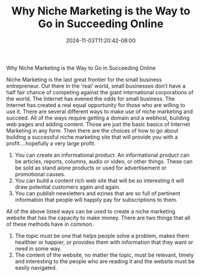 ﻿---
title: "Why Niche Marketing is the Way to Go in Succeeding Online"
date: 2024-11-03T11:20:42-08:00
description: "Niche Marketing Tips for Web Success"
featured_image: "/images/Niche Marketing.jpg"
tags: ["Niche Marketing"]
---

Why Niche Marketing is the Way to Go in Succeeding Online

Niche Marketing is the last great frontier for the small business entrepreneur. Out there in the ‘real’ world, small businesses don’t have a half fair chance of competing against the giant international corporations of the world. The Internet has evened the odds for small business. The Internet has created a real equal opportunity for those who are willing to use it. There are several different ways to make use of niche marketing and succeed. All of the ways require getting a domain and a webhost, building web pages and adding content. Those are just the basic basics of Internet Marketing in any form. Then there are the choices of how to go about building a successful niche marketing site that will provide you with a profit….hopefully a very large profit. 

1.	You can create an informational product. An informational product can be articles, reports, columns, audio or video, or other things. These can be sold as stand alone products or used for advertisement or promotional causes. 
2.	You can build a content rich web site that will be so interesting it will draw potential customers again and again. 
3.	You can publish newsletters and ezines that are so full of pertinent information that people will happily pay for subscriptions to them. 

All of the above listed ways can be used to create a niche marketing website that has the capacity to make money. There are two things that all of these methods have in common.

1.	The topic must be one that helps people solve a problem, makes them healthier or happier, or provides them with information that they want or need in some way. 
2.	The content of the website, no matter the topic, must be relevant, timely and interesting to the people who are reading it and the website must be easily navigated. 



